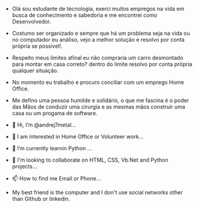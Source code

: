 - Olá sou estudante de técnologia, exerci muitos empregos na vida em busca de conhecimento e sabedoria e me encontrei como Desenvolvedor.
- Costumo ser organizado e sempre que há um problema seja na vida ou no computador eu análiso, vejo a melhor solução e resolvo por conta própria se possivel!.
- Respeito meus limites afinal eu não compraria um carro desmontado para montar em casa correto? dentro do limite resolvo por conta própria qualquer situação.
- No momento eu trabalho e procuro conciliar com um emprego Home Office.
- Me defino uma pessoa humilde e solidário, o que me fascina é o poder das Mãos de conduzir uma cirurgia e as mesmas mãos construir uma casa ou um progama de software.

- 👋 Hi, I’m @andrej7metal...
- 👀 I am interested in Home Office or Volunteer work...
- 🌱 I’m currently learnin Python ...
- 💞️ I'm looking to collaborate on HTML, CSS, Vb.Net and Python projects...
- 📫 How to find me Email or Phone...
- My best friend is the computer and I don't use social networks other than Github or linkedin.

<!---
andrej7metal/andrej7metal is a ✨ special ✨ repository because its `README.md` (this file) appears on your GitHub profile.
You can click the Preview link to take a look at your changes.
--->
